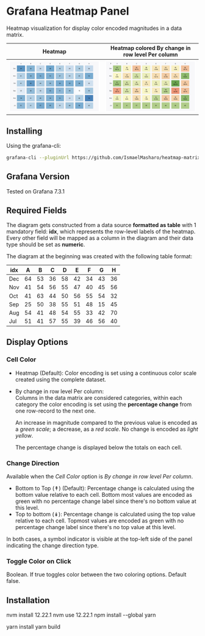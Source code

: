 # Grafana Heatmap Panel

Heatmap visualization for display color encoded magnitudes in a data matrix.

Heatmap                | Heatmap colored By change in row level Per column
:---------------------:|:-------------------------------------------------:
![](img/heatmap.png)   |  ![](img/heatmap-colored-by-category-change.png)

## Installing

Using the grafana-cli:

```bash
grafana-cli --pluginUrl https://github.com/IsmaelMasharo/heatmap-matrix-panel/raw/master/heatmap-matrix-panel.zip plugins install heatmap-matrix-panel
```

## Grafana Version

Tested on Grafana 7.3.1

## Required Fields

The diagram gets constructed from a data source **formatted as table** with 1 mandatory field: **idx**, which represents the row-level labels of the heatmap. Every other field will be mapped as a column in the diagram and their data type should be set as **numeric**.

The diagram at the beginning was created with the following table format:

| idx | A  | B  | C  | D  | E  | F  | G  | H  |
|-----|----|----|----|----|----|----|----|----|
| Dec | 64 | 53 | 36 | 58 | 42 | 34 | 43 | 36 |
| Nov | 41 | 54 | 56 | 55 | 47 | 40 | 45 | 56 |
| Oct | 41 | 63 | 44 | 50 | 56 | 55 | 54 | 32 |
| Sep | 25 | 50 | 38 | 55 | 51 | 48 | 15 | 45 |
| Aug | 54 | 41 | 48 | 54 | 55 | 33 | 42 | 70 |
| Jul | 51 | 41 | 57 | 55 | 39 | 46 | 56 | 40 |

## Display Options

### Cell Color
* Heatmap (Default): Color encoding is set using a continuous color scale created using the complete dataset.

* By change in row level Per column:  
    Columns in the data matrix are considered categories, within each category the color encoding is set using the **percentage change** from one row-record to the next one. 

    An increase in magnitude compared to the previous value is encoded as a *green scale*; a decrease, as a *red scale*. No change is encoded as *light yellow*.

    The percentage change is displayed below the totals on each cell.

### Change Direction

Available when the *Cell Color* option is *By change in row level Per column*.

* Bottom to Top (↟) (Default): Percentage change is calculated using the bottom value relative to each cell. Bottom most values are encoded as green with no percentage change label since there's no bottom value at this level.
* Top to bottom (↡): Percentage change is calculated using the top value relative to each cell. Topmost values are encoded as green with no percentage change label since there's no top value at this level.

In both cases, a symbol indicator is visible at the top-left side of the panel indicating the change direction type.

### Toggle Color on Click

Boolean. If true toggles color between the two coloring options. Default false.

## Installation
nvm install 12.22.1
nvm use 12.22.1
npm install --global yarn

yarn install
yarn build